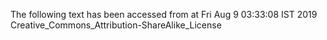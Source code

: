 The following text has been accessed from at Fri Aug 9 03:33:08 IST 2019
Creative_Commons_Attribution-ShareAlike_License
